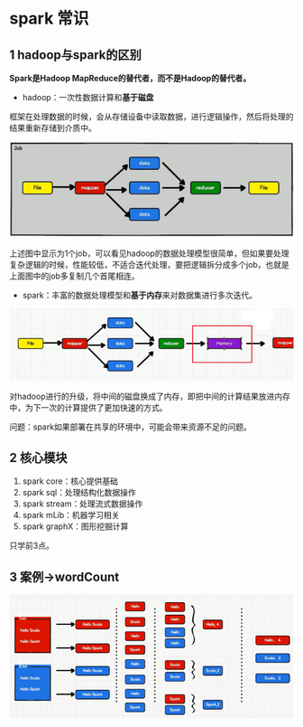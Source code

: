 # spark 常识

## 1 hadoop与spark的区别

**Spark是Hadoop MapReduce的替代者，而不是Hadoop的替代者。**

* hadoop：一次性数据计算和**基于磁盘**

框架在处理数据的时候，会从存储设备中读取数据，进行逻辑操作，然后将处理的结果重新存储到介质中。

![](media/1.png)

上述图中显示为1个job，可以看见hadoop的数据处理模型很简单，但如果要处理复杂逻辑的时候，性能较低，不适合迭代处理，要把逻辑拆分成多个job，也就是上面图中的job多复制几个首尾相连。

* spark：丰富的数据处理模型和**基于内存**来对数据集进行多次迭代。

![](media/2.png)

对hadoop进行的升级，将中间的磁盘换成了内存，即把中间的计算结果放进内存中，为下一次的计算提供了更加快速的方式。

问题：spark如果部署在共享的环境中，可能会带来资源不足的问题。

## 2 核心模块

1. spark core：核心提供基础
2. spark sql：处理结构化数据操作
3. spark stream：处理流式数据操作
4. spark mLib：机器学习相关
5. spark graphX：图形挖掘计算

只学前3点。

## 3 案例->wordCount

![](media/3.png)